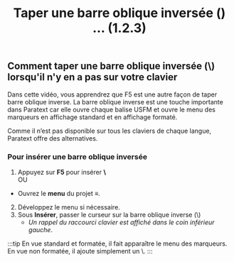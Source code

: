 ﻿---
title: Taper une barre oblique inversée (\) …   (1.2.3)
---

## Comment taper une barre oblique inversée (\\) lorsqu'il n'y en a pas sur votre clavier

Dans cette vidéo, vous apprendrez que F5 est une autre façon de taper barre oblique inverse. La barre oblique inverse est une touche importante dans Paratext car elle ouvre chaque balise USFM et ouvre le menu des marqueurs en affichage standard et en affichage formaté.

Comme il n’est pas disponible sur tous les claviers de chaque langue, Paratext offre des alternatives.

### Pour insérer une barre oblique inversée

1.  Appuyez sur **F5** pour insérer **\\**  
    OU  
- Ouvrez le **menu** du projet **≡**.
2.  Développez le menu si nécessaire.
1.  Sous **Insérer**, passer le curseur sur la barre oblique inverse (\\)  
    - *Un rappel du raccourci clavier est affiché dans le coin inférieur gauche*.

:::tip
En vue standard et formatée, il fait apparaître le menu des marqueurs.  
En vue non formatée, il ajoute simplement un \\.
:::
